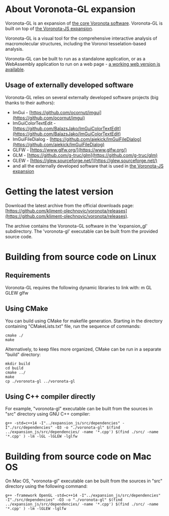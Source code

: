 # About Voronota-GL expansion

Voronota-GL is an expansion of [the core Voronota software](../index.html).
Voronota-GL is built on top of [the Voronota-JS expansion](../expansion_js/index.html).

Voronota-GL is a visual tool for the comprehensive interactive
analysis of macromolecular structures, including the Voronoi tesselation-based analysis.

Voronota-GL can be built to run as a standalone application, or as a WebAssembly application to run on a web page - [a working web version is available](./web/index.html).

## Usage of externally developed software

Voronota-GL relies on several externally developed software projects (big thanks to their authors):

* ImGui - [https://github.com/ocornut/imgui](https://github.com/ocornut/imgui)
* ImGuiColorTextEdit - [https://github.com/BalazsJako/ImGuiColorTextEdit](https://github.com/BalazsJako/ImGuiColorTextEdit)
* ImGuiFileDialog - [https://github.com/aiekick/ImGuiFileDialog](https://github.com/aiekick/ImGuiFileDialog)
* GLFW - [https://www.glfw.org/](https://www.glfw.org/)
* GLM - [https://github.com/g-truc/glm](https://github.com/g-truc/glm)
* GLEW - [https://glew.sourceforge.net/](https://glew.sourceforge.net/)
* and all the externally developed software that is used in [the Voronota-JS expansion](../expansion_js/index.html)

# Getting the latest version

Download the latest archive from the official downloads page:
[https://github.com/kliment-olechnovic/voronota/releases](https://github.com/kliment-olechnovic/voronota/releases).

The archive contains the Voronota-GL software in the 'expansion_gl' subdirectory.
The 'voronota-gl' executable can be built from the provided source code.

# Building from source code on Linux

## Requirements

Voronota-GL requires the following dynamic libraries to link with: m GL GLEW glfw

## Using CMake

You can build using CMake for makefile generation.
Starting in the directory containing "CMakeLists.txt" file,
run the sequence of commands:

    cmake ./
    make

Alternatively, to keep files more organized, CMake can be run in a separate "build" directory:

    mkdir build
    cd build
    cmake ../
    make
    cp ./voronota-gl ../voronota-gl

## Using C++ compiler directly

For example, "voronota-gl" executable can be built from
the sources in "src" directory using GNU C++ compiler:

    g++ -std=c++14 -I"../expansion_js/src/dependencies" -I"./src/dependencies" -O3 -o "./voronota-gl" $(find ../expansion_js/src/dependencies/ -name '*.cpp') $(find ./src/ -name '*.cpp' ) -lm -lGL -lGLEW -lglfw

# Building from source code on Mac OS

On Mac OS, "voronota-gl" executable can be built from
the sources in "src" directory using the following command:

    g++ -framework OpenGL -std=c++14 -I"../expansion_js/src/dependencies" -I"./src/dependencies" -O3 -o "./voronota-gl" $(find ../expansion_js/src/dependencies/ -name '*.cpp') $(find ./src/ -name '*.cpp' ) -lm -lGLEW -lglfw

